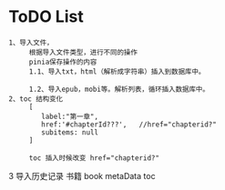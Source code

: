 # ToDO List

```
1、导入文件，
     根据导入文件类型，进行不同的操作
     pinia保存操作的内容
     1.1、导入txt，html（解析成字符串）插入到数据库中。

     1.2、导入epub，mobi等。解析列表，循环插入数据库中。
2、toc 结构变化
     [
        label:"第一章",
        href:'#chapterId???',   //href="chapterid?"
        subitems: null
     ]

     toc 插入时候改变 href="chapterid?"
```
3 导入历史记录 
   书籍 book metaData toc

```
